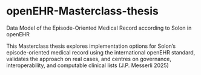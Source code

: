 # openEHR-Masterclass-thesis
Data Model of the Episode-Oriented Medical Record according to Solon in openEHR

This Masterclass thesis explores implementation options for Solon’s episode-oriented medical record using the international openEHR standard, validates the approach on real cases, and centres on governance, interoperability, and computable clinical lists  (J.P. Messerli 2025) 
